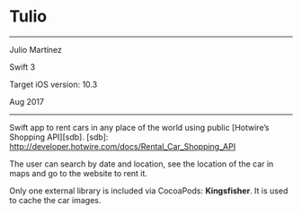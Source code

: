 # Tulio
---
Julio Martínez

Swift 3

Target iOS version: 10.3

Aug 2017

---
Swift app to rent cars in any place of the world using public [Hotwire’s Shopping API][sdb].
[sdb]: http://developer.hotwire.com/docs/Rental_Car_Shopping_API

The user can search by date and location, see the location of the car in maps and go to the website to rent it.

Only one external library is included via CocoaPods: **Kingsfisher**. It is used to cache the car images.
